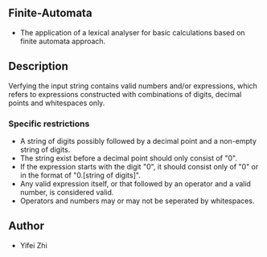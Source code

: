 ## Finite-Automata
* The application of a lexical analyser for basic calculations based on finite automata approach.

## Description
Verfying the input string contains valid numbers and/or expressions, which refers to expressions constructed with combinations of digits, decimal points and whitespaces only.

### Specific restrictions
* A string of digits possibly followed by a decimal point and a non-empty string of digits.
* The string exist before a decimal point should only consist of "0".
* If the expression starts with the digit "0", it should consist only of "0" or in the format of "0.[string of digits]".
* Any valid expression itself, or that followed by an operator and a valid number, is considered valid.
* Operators and numbers may or may not be seperated by whitespaces.

## Author
* Yifei Zhi
